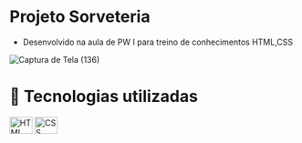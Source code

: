 # Projeto Sorveteria
- Desenvolvido na aula de PW I para treino de conhecimentos HTML,CSS

![Captura de Tela (136)](https://user-images.githubusercontent.com/85001629/178113702-7cf35bee-0991-4e41-bf15-f47ddc460866.png)

# 💼 Tecnologias utilizadas

<div>
<img align="center" alt="HTML" height="30" width="40" src="https://cdn.jsdelivr.net/gh/devicons/devicon/icons/html5/html5-plain.svg">
<img align="center" alt="CSS" height="30" width="40" src="https://cdn.jsdelivr.net/gh/devicons/devicon/icons/css3/css3-plain.svg">
</div>
